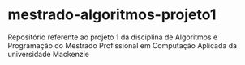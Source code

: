 # mestrado-algoritmos-projeto1
Repositório referente ao projeto 1 da disciplina de Algoritmos e Programação do Mestrado Profissional em Computação Aplicada da universidade Mackenzie
